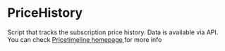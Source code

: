 # PriceHistory
Script that tracks the subscription price history. Data is available via API.
You can check [Pricetimeline homepage ](https://pricetimeline.com/) for more info
